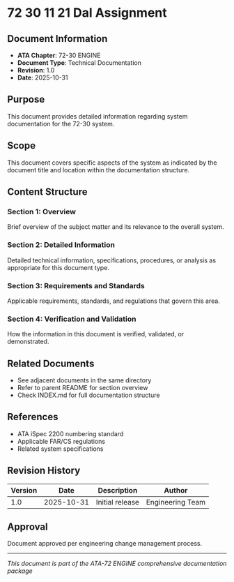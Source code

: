 # 72 30 11 21 Dal Assignment

## Document Information
- **ATA Chapter**: 72-30 ENGINE
- **Document Type**: Technical Documentation
- **Revision**: 1.0
- **Date**: 2025-10-31

## Purpose
This document provides detailed information regarding system documentation for the 72-30 system.

## Scope
This document covers specific aspects of the system as indicated by the document title and location within the documentation structure.

## Content Structure

### Section 1: Overview
Brief overview of the subject matter and its relevance to the overall system.

### Section 2: Detailed Information
Detailed technical information, specifications, procedures, or analysis as appropriate for this document type.

### Section 3: Requirements and Standards
Applicable requirements, standards, and regulations that govern this area.

### Section 4: Verification and Validation
How the information in this document is verified, validated, or demonstrated.

## Related Documents
- See adjacent documents in the same directory
- Refer to parent README for section overview
- Check INDEX.md for full documentation structure

## References
- ATA iSpec 2200 numbering standard
- Applicable FAR/CS regulations
- Related system specifications

## Revision History
| Version | Date | Description | Author |
|---------|------|-------------|--------|
| 1.0 | 2025-10-31 | Initial release | Engineering Team |

## Approval
Document approved per engineering change management process.

---
*This document is part of the ATA-72 ENGINE comprehensive documentation package*
